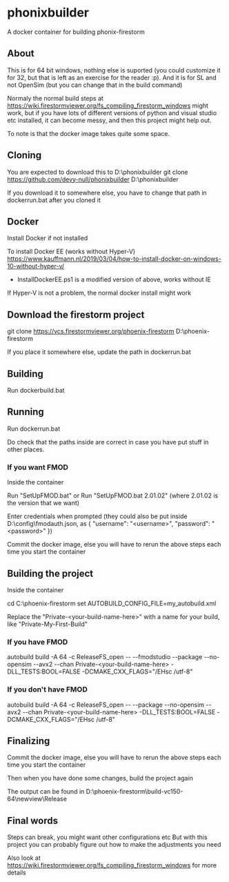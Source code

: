 # phonixbuilder
A docker container for building phonix-firestorm

## About

This is for 64 bit windows, nothing else is suported (you could customize it for 32, but that is left as an exercise for the reader :p).
And it is for SL and not OpenSim (but you can change that in the build command)

Normaly the normal build steps at https://wiki.firestormviewer.org/fs_compiling_firestorm_windows might work, but if you have lots of different versions of python and visual studio etc installed, it can become messy, and then this project might help out.

To note is that the docker image takes quite some space.

## Cloning
You are expected to download this to D:\phonixbuilder
git clone https://github.com/devy-null/phonixbuilder D:\phonixbuilder

If you download it to somewhere else, you have to change that path in dockerrun.bat after you cloned it

## Docker

Install Docker if not installed

To install Docker EE (works without Hyper-V)
https://www.kauffmann.nl/2019/03/04/how-to-install-docker-on-windows-10-without-hyper-v/
* InstallDockerEE.ps1 is a modified version of above, works without IE

If Hyper-V is not a problem, the normal docker install might work

## Download the firestorm project

git clone https://vcs.firestormviewer.org/phoenix-firestorm D:\phoenix-firestorm

If you place it somewhere else, update the path in dockerrun.bat

## Building

Run dockerbuild.bat

## Running

Run dockerrun.bat

Do check that the paths inside are correct in case you have put stuff in other places.

### If you want FMOD

Inside the container

Run "SetUpFMOD.bat" or 
Run "SetUpFMOD.bat 2.01.02" (where 2.01.02 is the version that we want)
	
Enter credentials when prompted (they could also be put inside D:\config\fmodauth.json, as { "username": "&lt;username&gt;", "password": "&lt;password&gt;" })

Commit the docker image, else you will have to rerun the above steps each time you start the container

## Building the project

Inside the container

cd C:\\phoenix-firestorm
set AUTOBUILD_CONFIG_FILE=my_autobuild.xml

Replace the "Private-&lt;your-build-name-here&gt;" with a name for your build, like "Private-My-First-Build"

### If you have FMOD

autobuild build -A 64 -c ReleaseFS_open -- --fmodstudio --package --no-opensim --avx2 --chan Private-&lt;your-build-name-here&gt; -DLL_TESTS:BOOL=FALSE -DCMAKE_CXX_FLAGS="/EHsc /utf-8"

### If you don't have FMOD

autobuild build -A 64 -c ReleaseFS_open -- --package --no-opensim --avx2 --chan Private-&lt;your-build-name-here&gt; -DLL_TESTS:BOOL=FALSE -DCMAKE_CXX_FLAGS="/EHsc /utf-8"

## Finalizing

Commit the docker image, else you will have to rerun the above steps each time you start the container

Then when you have done some changes, build the project again

The output can be found in D:\phoenix-firestorm\build-vc150-64\newview\Release

## Final words

Steps can break, you might want other configurations etc
But with this project you can probably figure out how to make the adjustments you need

Also look at https://wiki.firestormviewer.org/fs_compiling_firestorm_windows for more details

